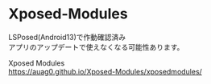 # Xposed-Modules
LSPosed(Android13)で作動確認済み  
アプリのアップデートで使えなくなる可能性あります。  

Xposed Modules  
https://auag0.github.io/Xposed-Modules/xposedmodules/
